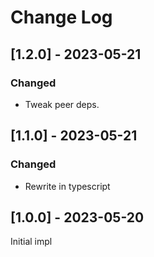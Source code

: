# Change Log

## [1.2.0] - 2023-05-21

### Changed

- Tweak peer deps.

## [1.1.0] - 2023-05-21

### Changed

- Rewrite in typescript

## [1.0.0] - 2023-05-20

Initial impl
